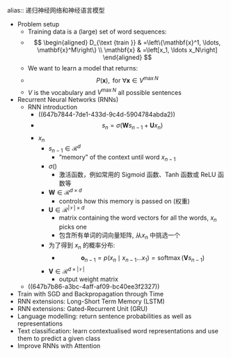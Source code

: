 alias:: 递归神经网络和神经语言模型

- Problem setup
	- Training data is a (large) set of word sequences:
	- $$
	  \begin{aligned}
	  D_{\text {train }} & =\left\{\mathbf{x}^1, \ldots, \mathbf{x}^M\right\} \\
	  \mathbf{x} & =\left[x_1, \ldots x_N\right]
	  \end{aligned}
	  $$
	- We want to learn a model that returns:
	- $$
	  P(\mathbf{x}), \text { for } \forall \mathbf{x} \in V^{\max N}
	  $$
	- $V$ is the vocabulary and $V^{\max N}$ all possible sentences
- Recurrent Neural Networks (RNNs)
	- RNN introduction
		- ((647b7844-7de1-433d-9c4d-5904784abda2))
		- $$
		  s_n=\sigma\left(\mathbf{W} s_{n-1}+\mathbf{U} x_n\right)
		  $$
		- $x_n$
			- $s_{n-1} \in \mathcal{R}^d$
				- ”memory” of the context until word $x_{n-1}$
			- $\sigma()$
				- 激活函数，例如常用的 Sigmoid 函数、Tanh 函数或 ReLU 函数等
			- $\mathbf{W} \in \mathcal{R}^{d \times d}$
				- controls how this memory is passed on (权重)
			- $\mathbf{U} \in \mathcal{R}^{|\mathcal{V}| \times d}$
				- matrix containing the word vectors for all the words, $x_n$ picks one
				- 包含所有单词的词向量矩阵, 从$x_n$ 中挑选一个
			- 为了得到 $x_n$ 的概率分布:
				- $$
				  \mathbf{o}_{n-1}=p\left(x_n \mid x_{n-1} \ldots x_1\right)=\operatorname{softmax}\left(\mathbf{V} s_{n-1}\right)
				  $$
			- $\mathbf{V} \in \mathcal{R}^{d \times|\mathcal{V}|}$
				- output weight matrix
	- ((647b7b86-a3bc-4aff-af09-bc40ee3f2327))
- Train with SGD and Backpropagation through Time
- RNN extensions: Long-Short Term Memory (LSTM)
- RNN extensions: Gated-Recurrent Unit (GRU)
- Language modelling: return sentence probabilities as well as representations
- Text classification: learn contextualised word representations and use them to predict a given class
- Improve RNNs with Attention